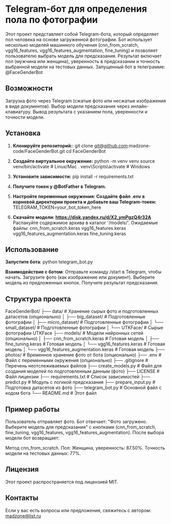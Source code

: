# Telegram-бот для определения пола по фотографии
Этот проект представляет собой Telegram-бота, который определяет пол человека на основе загруженной фотографии. Бот использует несколько моделей машинного обучения (cnn_from_scratch, vgg16_features, vgg16_features_augmentation, fine_tuning) и позволяет пользователю выбрать модель для предсказания. Результат включает пол (мужчина или женщина), уверенность в предсказании и точность выбранной модели на тестовых данных.
Запущенный бот в телеграмме: @FaceGenderBot

## Возможности
Загрузка фото через Telegram (сжатые фото или несжатые изображения в виде документов).
Выбор модели предсказания через инлайн-клавиатуру.
Вывод результата с указанием пола, уверенности и точности модели.

## Установка

1. **Клонируйте репозиторий:**:
git clone git@github.com:madzone-code/FaceGenderBot.git
cd FaceGenderBot

2. **Создайте виртуальное окружение:**
python -m venv venv
source venv/bin/activate    # Linux/Mac
. venv\Scripts\activate     # Windows

3. **Установите зависимости:**
pip install -r requirements.txt

4. **Получите токен у @BotFather в Telegram.**

5. **Настройте переменные окружения: Создайте файл .env в корневой директории проекта и добавьте ваш Telegram-токен:**
TELEGRAM_TOKEN=your_bot_token_here

6. **Скачайте модели: https://disk.yandex.ru/d/X2_ymPgzQ4r32A**
Распакуйте содержимое архива в каталог '/models/'. Ожидаемые файлы:
    cnn_from_scratch.keras
    vgg16_features.keras
    vgg16_features_augmentation.keras
    fine_tuning.keras

## Использование

**Запустите бота**:
python telegram_bot.py

**Взаимодействие с ботом**:
Отправьте команду /start в Telegram, чтобы начать.
Загрузите фото (как изображение или документ).
Выберите модель из предложенных кнопок.
Получите результат предсказания.

## Структура проекта

FaceGenderBot/
├── data/                                   # Хранение сырых фото и подготовленных датасетов (опционально)
│   ├── big_dataset/                        # Подготовленные фотографии
│   ├── micro_dataset/                      # Подготовленные фотографии
│   └── small_dataset/                      # Подготовленные фотографии
│   └── UTKFace/                            # Сырые фотографии UTKFace
├── models/                                 # Модели нейронных сетей (опционально)
│   ├── cnn_from_scratch.keras              # Готовая модель
│   ├── fine_tuning.keras                   # Готовая модель
│   └── vgg16_features.keras                # Готовая модель
│   └── vgg16_features_augmentation.keras   # Готовая модель
├── photos/                                 # Временное хранение фото от бота (опционально)
├── .env                                    # Файл с переменными окружения (опционально)
├── .gitignore                              # Перечень неотслеживаемых файлов
├── create_models.py                        # Файл для создания моделей по подготовленным данным (фото)
├── LICENSE                                 # Файл лицензии
├── requirements.txt                        # Список зависимостей
├── predict.py                              # Модуль с логикой предсказания
├── prepare_input.py                        # Подготовка датасетов из фото
├── telegram_bot.py                         # Основной файл с кодом бота
└── README.md                               # Этот файл

## Пример работы
Пользователь отправляет фото.
Бот отвечает: "Фото загружено. Выберите модель для предсказания" с кнопками (cnn_from_scratch, fine_tuning, vgg16_features, vgg16_features_augmentation).
После выбора модели бот возвращает:

Метод cnn_from_scratch.
Пол: Женщина, уверенность: 87.50%.
Точность модели на тестовых данных: 77%.

## Лицензия
Этот проект распространяется под лицензией MIT.

## Контакты
Если у вас есть вопросы или предложения, свяжитесь с автором: madzone@list.ru